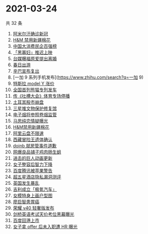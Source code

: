 # 2021-03-24

共 32 条

<!-- BEGIN -->
<!-- 最后更新时间 Wed Mar 24 2021 23:01:49 GMT+0800 (China Standard Time) -->

1. [阿米尔汗确诊新冠](https://www.zhihu.com/search?q=阿米尔汗)
2. [H&M 禁用新疆棉花](https://www.zhihu.com/search?q=hm)
3. [中国大消费民企百强榜](https://www.zhihu.com/search?q=胡润)
4. [「黑寡妇」推迟上映](https://www.zhihu.com/search?q=黑寡妇)
5. [台媒曝福原爱提出离婚](https://www.zhihu.com/search?q=福原爱)
6. [春日出游](https://www.zhihu.com/search?q=旅游)
7. [辛巴宣布复出](https://www.zhihu.com/search?q=辛巴)
8. [一加 9 系列手机发布](https://www.zhihu.com/search?q=一加 9)
9. [特斯拉 model Y 涨价](https://www.zhihu.com/search?q=特斯拉)
10. [全国首列熊猫专列发车](https://www.zhihu.com/search?q=熊猫专列)
11. [传《吐槽大会》体育专场停播](https://www.zhihu.com/search?q=吐槽大会)
12. [土耳其股市崩盘](https://www.zhihu.com/search?q=土耳其)
13. [三星堆文物保护修复馆](https://www.zhihu.com/search?q=三星堆)
14. [电子烟将参照卷烟监管](https://www.zhihu.com/search?q=电子烟)
15. [马思纯恋情疑曝光](https://www.zhihu.com/search?q=马思纯)
16. [H&M禁用新疆棉花](https://www.zhihu.com/search?q=hm)
17. [阿里云盘不限速](https://www.zhihu.com/search?q=阿里云盘)
18. [西藏冒险王遗体确认](https://www.zhihu.com/search?q=西藏冒险王)
19. [doinb 就房管事件道歉](https://www.zhihu.com/search?q=doinb)
20. [网爆良品铺子鸡肉肠生蛆](https://www.zhihu.com/search?q=良品铺子)
21. [进击的巨人动画更新](https://www.zhihu.com/search?q=进击的巨人)
22. [女子整容后智力下降](https://www.zhihu.com/search?q=整容)
23. [百度腾讯被苹果警告](https://www.zhihu.com/search?q=苹果)
24. [超五星酒店隐私漏洞测评](https://www.zhihu.com/search?q=酒店)
25. [英国发生暴乱](https://www.zhihu.com/search?q=英国暴乱)
26. [吉利成立「极氪汽车」](https://www.zhihu.com/search?q=吉利)
27. [女模特身上画户型图](https://www.zhihu.com/search?q=西安楼盘)
28. [廖启智患胃癌](https://www.zhihu.com/search?q=廖启智)
29. [荣耀 v40 轻奢版发布](https://www.zhihu.com/search?q=荣耀)
30. [剑桥英语考试天价考位黑幕曝光](https://www.zhihu.com/search?q=剑桥英语)
31. [百度回港上市](https://www.zhihu.com/search?q=百度)
32. [女子拿 offer 后未入职遭 HR 曝光](https://www.zhihu.com/search?q=hr)

<!-- END -->
